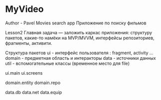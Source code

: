 # MyVideo
Author - Pavel
Movies search app
Приложение по поиску фильмов

Lesson2
Главная задача — заложить каркас приложения: структуру пакетов, какие-то намёки на MVP/MVVM, 
интерфейсы репозиториев, фрагменты, активити.

Структура пакетов
ui - интерфейс пользователя : fragment, activity ...
domain - предметная область и интеракторы
data - источники данных
util - вспомогательные классы (временное место для file)

ui.main
ui.screens

domain.entity
domain.repo

data.db
data.net
data.equip
